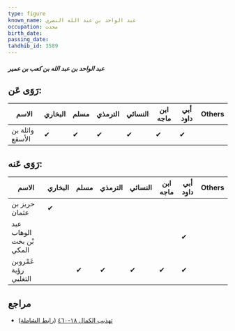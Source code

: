 ```yaml
---
type: figure
known_name: عبد الواحد بن عبد الله النصري
occupation: محدث
birth_date:
passing_date:
tahdhib_id: 3589
---
```

##### عبد الواحد بن عبد الله بن كعب بن عمير

## رَوَى عَن:
| الاسم           | البخاري | مسلم | الترمذي | النسائي | ابن ماجه | أبي داود | Others |
| --------------- | ------- | ---- | ------- | ------- | -------- | -------- | ------ |
| واثلة بن الأسقع | ✔       | ✔    | ✔       | ✔       | ✔        | ✔        |        |
## رَوَى عَنه:
| الاسم                    | البخاري | مسلم | الترمذي | النسائي | ابن ماجه | أبي داود | Others |
| ------------------------ | ------- | ---- | ------- | ------- | -------- | -------- | ------ |
| حريز بن عثمان            | ✔       |      |         |         |          |          |        |
| عبد الوهاب بْن بخت المكي |         |      |         |         |          | ✔        |        |
| عَمْروبن رؤية التغلبي    |         | ✔    | ✔       | ✔       | ✔        | ✔        |        |
## مراجع
- [تهذيب الكمال ١٨-٤٦٠](obsidian://open?vault=Tahdhib-al-Kamal&file=Figures/٣٥٨٩-عبد%20الواحد%20بن%20عبد%20الله%20بن%20كعب%20بن%20عمير) ([رابط الشاملة](https://shamela.ws/book/3722/9493))